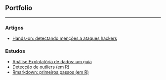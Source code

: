 ## Portfolio

---

<!--- ### Teste
- [Desafio](https://dzanellato.github.io/teste/)
- [Desafio_v2](https://nbviewer.jupyter.org/github/dzanellato/teste/blob/master/desafio.ipynb)
-->

### Artigos
- [Hands-on: detectando menções a ataques hackers](https://medium.com/heimdall-research/hands-on-detectando-men%C3%A7%C3%B5es-a-ataques-hackers-7b5125b2241c)


### Estudos
- [Análise Explotatória de dados: um guia](http://htmlpreview.github.io/?https://github.com/dzanellato/Estudos/blob/master/EDA/Guide.html)
- [Detecção de outliers (em R)](http://htmlpreview.github.io/?https://github.com/dzanellato/Estudos/blob/master/Outliers/outliers.html) 
- [Rmarkdown: primeiros passos (em R)](http://htmlpreview.github.io/?https://github.com/dzanellato/Estudos/blob/master/Rmarkdown/primeiros_passos.html)



<!--- (Category Name 1)
[Project 1 Title](/sample_page)
<img src="images/dummy_thumbnail.jpg?raw=true"/>
[Project 2 Title](/pdf/sample_presentation.pdf)
<img src="images/dummy_thumbnail.jpg?raw=true"/>
---
[Project 3 Title](http://example.com/)
<img src="images/dummy_thumbnail.jpg?raw=true"/>
---
### Category Name 2
- [Project 1 Title](http://example.com/)
- [Project 2 Title](http://example.com/)
- [Project 3 Title](http://example.com/)
- [Project 4 Title](http://example.com/)
- [Project 5 Title](http://example.com/)
-->

